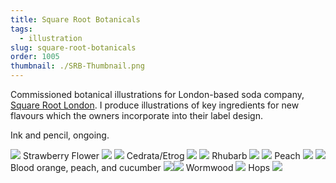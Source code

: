 ```yaml
---
title: Square Root Botanicals
tags:
  - illustration
slug: square-root-botanicals
order: 1005
thumbnail: ./SRB-Thumbnail.png
---
```

Commissioned botanical illustrations for London-based soda company, [Square Root London](http://squarerootsoda.co.uk). I produce illustrations of key ingredients for new flavours which the owners incorporate into their label design.

Ink and pencil, ongoing.

![](SRB-StrawberryFlower-WM)
Strawberry Flower
![](SRB-StrawberryFlower-Detail-WM)
![](SRB-Cedrata-WM)
Cedrata/Etrog
![](SRB-Cedrata-Detail-WM)
![](SRB-Rhubarb-WM)
Rhubarb
![](SRB-Rhubarb-Detail-WM)
![](SRB-Peach-WM)
Peach
![](SRB-Peach-Detail-2-WM)
![](SRB-Insides-WM)
Blood orange, peach, and cucumber
![](SRB-WormwoodLeaves-WM)![](SRB-Wormwood-WM)
Wormwood
![](SRB-Hops-WM)
Hops
![](SRB-Hops-Detail-WM)
